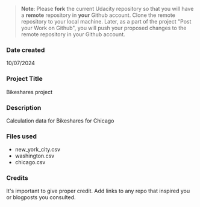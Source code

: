 >**Note**: Please **fork** the current Udacity repository so that you will have a **remote** repository in **your** Github account. Clone the remote repository to your local machine. Later, as a part of the project "Post your Work on Github", you will push your proposed changes to the remote repository in your Github account.

### Date created
10/07/2024

### Project Title
Bikeshares project

### Description
Calculation data for Bikeshares for Chicago

### Files used
- new_york_city.csv
- washington.csv
- chicago.csv

### Credits
It's important to give proper credit. Add links to any repo that inspired you or blogposts you consulted.

